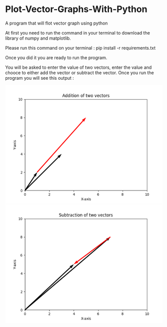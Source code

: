 # Plot-Vector-Graphs-With-Python
A program that will flot vector graph using python

At first you need to run the command in your terminal to download the library of numpy and matplotlib.

Please run this command on your terminal : pip install -r requirements.txt

Once you did it you are ready to run the program.

You will be asked to enter the value of two vectors, enter the value and chooce to either add the vector or subtract the vector. Once you run the program you will see this output : 

![graphs](graphs/Addition_Plot.png)
![graphs](graphs/Subtraction_Plot.png)


